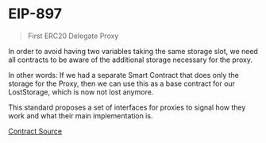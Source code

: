 # EIP-897

> First ERC20 Delegate Proxy 

In order to avoid having two variables taking the same storage slot, we need all contracts to be aware of the additional storage necessary for the proxy. 

In other words: If we had a separate Smart Contract that does only the storage for the Proxy, then we can use this as a base contract for our LostStorage, which is now not lost anymore.

This standard proposes a set of interfaces for proxies to signal how they work and what their main implementation is.

[Contract Source](https://github.com/wdphan/betsu-contracts/tree/main/contracts)
